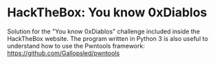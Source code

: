 # HackTheBox: You know 0xDiablos

Solution for the "You know 0xDiablos" challenge included inside the HackTheBox website.
The program written in Python 3 is also useful to understand how to use the Pwntools framework: https://github.com/Gallopsled/pwntools
